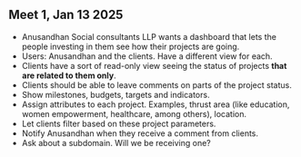 ## Meet 1, Jan 13 2025

- Anusandhan Social consultants LLP wants a dashboard that lets the people investing in them see how their projects are going.
- Users: Anusandhan and the clients. Have a different view for each.
- Clients have a sort of read-only view seeing the status of projects **that are related to them only**.
- Clients should be able to leave comments on parts of the project status.
- Show milestones, budgets, targets and indicators.
- Assign attributes to each project. Examples, thrust area (like education, women empowerment, healthcare, among others), location.
- Let clients filter based on these project parameters.
- Notify Anusandhan when they receive a comment from clients.
- Ask about a subdomain. Will we be receiving one?
